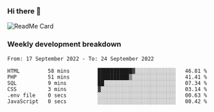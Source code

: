 ### Hi there 👋

<!--
**itzcy/itzcy** is a ✨ _special_ ✨ repository because its `README.md` (this file) appears on your GitHub profile.

Here are some ideas to get you started:

- 🔭 I’m currently working on ...
- 🌱 I’m currently learning ...
- 👯 I’m looking to collaborate on ...
- 🤔 I’m looking for help with ...
- 💬 Ask me about ...
- 📫 How to reach me: ...
- 😄 Pronouns: ...
- ⚡ Fun fact: ...
-->
![ReadMe Card](https://github-readme-stats.vercel.app/api?username=itzcy&show_icons=true&title_color=2d3198&icon_color=797cb8&text_color=24292e&bg_color=f6f8fa)

### Weekly development breakdown
<!--START_SECTION:waka-->

```text
From: 17 September 2022 - To: 24 September 2022

HTML         58 mins         ███████████▓░░░░░░░░░░░░░   46.81 %
PHP          51 mins         ██████████▒░░░░░░░░░░░░░░   41.41 %
SQL          9 mins          ██░░░░░░░░░░░░░░░░░░░░░░░   07.34 %
CSS          3 mins          ▓░░░░░░░░░░░░░░░░░░░░░░░░   03.14 %
.env file    0 secs          ░░░░░░░░░░░░░░░░░░░░░░░░░   00.63 %
JavaScript   0 secs          ░░░░░░░░░░░░░░░░░░░░░░░░░   00.42 %
```

<!--END_SECTION:waka-->
